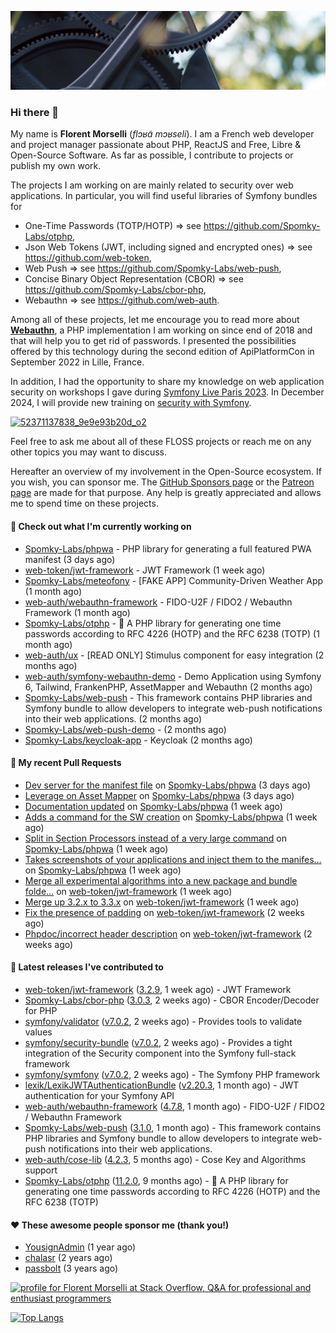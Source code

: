 ![Cover image](1.webp)

### Hi there 👋

My name is **Florent Morselli** (*flɔʁɑ̃ mɔʁseli*). I am a French web developer and project manager passionate about PHP, ReactJS and Free, Libre & Open-Source Software.
As far as possible, I contribute to projects or publish my own work.

The projects I am working on are mainly related to security over web applications. In particular, you will find useful libraries of Symfony bundles for
* One-Time Passwords (TOTP/HOTP) => see https://github.com/Spomky-Labs/otphp,
* Json Web Tokens (JWT, including signed and encrypted ones) => see https://github.com/web-token,
* Web Push => see https://github.com/Spomky-Labs/web-push,
* Concise Binary Object Representation (CBOR) => see https://github.com/Spomky-Labs/cbor-php,
* Webauthn => see https://github.com/web-auth.

Among all of these projects, let me encourage you to read more about [**Webauthn**](https://github.com/web-auth), a PHP implementation I am working on since end of 2018 and that will help you to get rid of passwords. I presented the possibilities offered by this technology during the second edition of ApiPlatformCon in September 2022 in Lille, France.

In addition, I had the opportunity to share my knowledge on web application security on workshops I gave during [Symfony Live Paris 2023](https://live.symfony.com/2023-paris/workshop/maximiser-la-securite-de-vos-applications-avec-le-bundle-security).
In December 2024, I will provide new training on [security with Symfony](https://live.symfony.com/2023-brussels-con/workshop/road-to-safer-applications).

[![52371137838_9e9e93b20d_o2](https://user-images.githubusercontent.com/1091072/191684778-b9e26104-038d-45c2-a1b3-287233d15ecc.jpg)](https://api-platform.com/con/2022/conferences/webauthn-se-debarrasser-des-mots-de-passe-definitivement/)

Feel free to ask me about all of these FLOSS projects or reach me on any other topics you may want to discuss.

Hereafter an overview of my involvement in the Open-Source ecosystem.
If you wish, you can sponsor me. The [GitHub Sponsors page](https://github.com/sponsors/Spomky/) or the [Patreon page](https://www.patreon.com/FlorentMorselli) are made for that purpose. Any help is greatly appreciated and allows me to spend time on these projects.

#### 👷 Check out what I'm currently working on

- [Spomky-Labs/phpwa](https://github.com/Spomky-Labs/phpwa) - PHP library for generating a full featured PWA manifest (3 days ago)
- [web-token/jwt-framework](https://github.com/web-token/jwt-framework) - JWT Framework (1 week ago)
- [Spomky-Labs/meteofony](https://github.com/Spomky-Labs/meteofony) - [FAKE APP] Community-Driven Weather App (1 month ago)
- [web-auth/webauthn-framework](https://github.com/web-auth/webauthn-framework) - FIDO-U2F / FIDO2 / Webauthn Framework (1 month ago)
- [Spomky-Labs/otphp](https://github.com/Spomky-Labs/otphp) - :closed_lock_with_key: A PHP library for generating one time passwords according to RFC 4226 (HOTP) and the RFC 6238 (TOTP) (1 month ago)
- [web-auth/ux](https://github.com/web-auth/ux) - [READ ONLY] Stimulus component for easy integration (2 months ago)
- [web-auth/symfony-webauthn-demo](https://github.com/web-auth/symfony-webauthn-demo) - Demo Application using Symfony 6, Tailwind, FrankenPHP, AssetMapper and Webauthn (2 months ago)
- [Spomky-Labs/web-push](https://github.com/Spomky-Labs/web-push) - This framework contains PHP libraries and Symfony bundle to allow developers to integrate web-push notifications into their web applications. (2 months ago)
- [Spomky-Labs/web-push-demo](https://github.com/Spomky-Labs/web-push-demo) -  (2 months ago)
- [Spomky-Labs/keycloak-app](https://github.com/Spomky-Labs/keycloak-app) - Keycloak (2 months ago)

#### 🔨 My recent Pull Requests

- [Dev server for the manifest file](https://github.com/Spomky-Labs/phpwa/pull/35) on [Spomky-Labs/phpwa](https://github.com/Spomky-Labs/phpwa) (3 days ago)
- [Leverage on Asset Mapper](https://github.com/Spomky-Labs/phpwa/pull/33) on [Spomky-Labs/phpwa](https://github.com/Spomky-Labs/phpwa) (3 days ago)
- [Documentation updated](https://github.com/Spomky-Labs/phpwa/pull/27) on [Spomky-Labs/phpwa](https://github.com/Spomky-Labs/phpwa) (1 week ago)
- [Adds a command for the SW creation](https://github.com/Spomky-Labs/phpwa/pull/26) on [Spomky-Labs/phpwa](https://github.com/Spomky-Labs/phpwa) (1 week ago)
- [Split in Section Processors instead of a very large command](https://github.com/Spomky-Labs/phpwa/pull/25) on [Spomky-Labs/phpwa](https://github.com/Spomky-Labs/phpwa) (1 week ago)
- [Takes screenshots of your applications and inject them to the manifes…](https://github.com/Spomky-Labs/phpwa/pull/20) on [Spomky-Labs/phpwa](https://github.com/Spomky-Labs/phpwa) (1 week ago)
- [Merge all experimental algorithms into a new package and bundle folde…](https://github.com/web-token/jwt-framework/pull/501) on [web-token/jwt-framework](https://github.com/web-token/jwt-framework) (1 week ago)
- [Merge up 3.2.x to 3.3.x](https://github.com/web-token/jwt-framework/pull/499) on [web-token/jwt-framework](https://github.com/web-token/jwt-framework) (1 week ago)
- [Fix the presence of padding](https://github.com/web-token/jwt-framework/pull/497) on [web-token/jwt-framework](https://github.com/web-token/jwt-framework) (2 weeks ago)
- [Phpdoc/incorrect header description](https://github.com/web-token/jwt-framework/pull/496) on [web-token/jwt-framework](https://github.com/web-token/jwt-framework) (2 weeks ago)

#### 🔭 Latest releases I've contributed to

- [web-token/jwt-framework](https://github.com/web-token/jwt-framework) ([3.2.9](https://github.com/web-token/jwt-framework/releases/tag/3.2.9), 1 week ago) - JWT Framework
- [Spomky-Labs/cbor-php](https://github.com/Spomky-Labs/cbor-php) ([3.0.3](https://github.com/Spomky-Labs/cbor-php/releases/tag/3.0.3), 2 weeks ago) - CBOR Encoder/Decoder for PHP
- [symfony/validator](https://github.com/symfony/validator) ([v7.0.2](https://github.com/symfony/validator/releases/tag/v7.0.2), 2 weeks ago) - Provides tools to validate values
- [symfony/security-bundle](https://github.com/symfony/security-bundle) ([v7.0.2](https://github.com/symfony/security-bundle/releases/tag/v7.0.2), 2 weeks ago) - Provides a tight integration of the Security component into the Symfony full-stack framework
- [symfony/symfony](https://github.com/symfony/symfony) ([v7.0.2](https://github.com/symfony/symfony/releases/tag/v7.0.2), 2 weeks ago) - The Symfony PHP framework
- [lexik/LexikJWTAuthenticationBundle](https://github.com/lexik/LexikJWTAuthenticationBundle) ([v2.20.3](https://github.com/lexik/LexikJWTAuthenticationBundle/releases/tag/v2.20.3), 1 month ago) - JWT authentication for your Symfony API
- [web-auth/webauthn-framework](https://github.com/web-auth/webauthn-framework) ([4.7.8](https://github.com/web-auth/webauthn-framework/releases/tag/4.7.8), 1 month ago) - FIDO-U2F / FIDO2 / Webauthn Framework
- [Spomky-Labs/web-push](https://github.com/Spomky-Labs/web-push) ([3.1.0](https://github.com/Spomky-Labs/web-push/releases/tag/3.1.0), 1 month ago) - This framework contains PHP libraries and Symfony bundle to allow developers to integrate web-push notifications into their web applications.
- [web-auth/cose-lib](https://github.com/web-auth/cose-lib) ([4.2.3](https://github.com/web-auth/cose-lib/releases/tag/4.2.3), 5 months ago) - Cose Key and Algorithms support
- [Spomky-Labs/otphp](https://github.com/Spomky-Labs/otphp) ([11.2.0](https://github.com/Spomky-Labs/otphp/releases/tag/11.2.0), 9 months ago) - :closed_lock_with_key: A PHP library for generating one time passwords according to RFC 4226 (HOTP) and the RFC 6238 (TOTP)

#### ❤️ These awesome people sponsor me (thank you!)

- [YousignAdmin](https://github.com/YousignAdmin) (1 year ago)
- [chalasr](https://github.com/chalasr) (2 years ago)
- [passbolt](https://github.com/passbolt) (3 years ago)

<a href="https://stackoverflow.com/users/2157818/florent-morselli"><img src="https://stackoverflow.com/users/flair/2157818.png" width="208" height="58" alt="profile for Florent Morselli at Stack Overflow, Q&amp;A for professional and enthusiast programmers" title="profile for Florent Morselli at Stack Overflow, Q&amp;A for professional and enthusiast programmers"></a>

[![Top Langs](https://wakatime.com/share/@Spomky/aa41d408-c524-4a5f-936d-0b9446698abd.svg)](https://wakatime.com/@Spomky)
